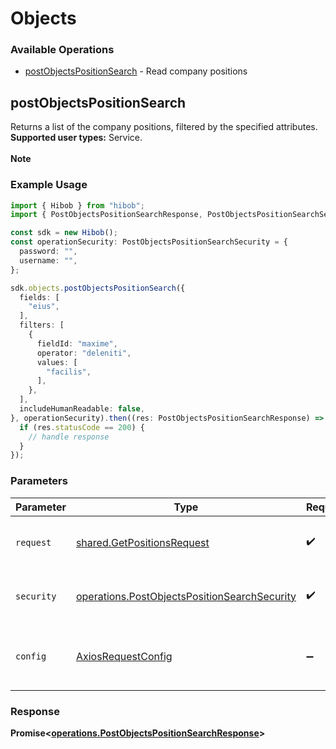 # Objects

### Available Operations

* [postObjectsPositionSearch](#postobjectspositionsearch) - Read company positions

## postObjectsPositionSearch

Returns a list of the company positions, filtered by the specified attributes.  <br /><b>Supported user types:</b> Service.<br><br><b>Note</b>

### Example Usage

```typescript
import { Hibob } from "hibob";
import { PostObjectsPositionSearchResponse, PostObjectsPositionSearchSecurity } from "hibob/dist/sdk/models/operations";

const sdk = new Hibob();
const operationSecurity: PostObjectsPositionSearchSecurity = {
  password: "",
  username: "",
};

sdk.objects.postObjectsPositionSearch({
  fields: [
    "eius",
  ],
  filters: [
    {
      fieldId: "maxime",
      operator: "deleniti",
      values: [
        "facilis",
      ],
    },
  ],
  includeHumanReadable: false,
}, operationSecurity).then((res: PostObjectsPositionSearchResponse) => {
  if (res.statusCode == 200) {
    // handle response
  }
});
```

### Parameters

| Parameter                                                                                                    | Type                                                                                                         | Required                                                                                                     | Description                                                                                                  |
| ------------------------------------------------------------------------------------------------------------ | ------------------------------------------------------------------------------------------------------------ | ------------------------------------------------------------------------------------------------------------ | ------------------------------------------------------------------------------------------------------------ |
| `request`                                                                                                    | [shared.GetPositionsRequest](../../models/shared/getpositionsrequest.md)                                     | :heavy_check_mark:                                                                                           | The request object to use for the request.                                                                   |
| `security`                                                                                                   | [operations.PostObjectsPositionSearchSecurity](../../models/operations/postobjectspositionsearchsecurity.md) | :heavy_check_mark:                                                                                           | The security requirements to use for the request.                                                            |
| `config`                                                                                                     | [AxiosRequestConfig](https://axios-http.com/docs/req_config)                                                 | :heavy_minus_sign:                                                                                           | Available config options for making requests.                                                                |


### Response

**Promise<[operations.PostObjectsPositionSearchResponse](../../models/operations/postobjectspositionsearchresponse.md)>**

